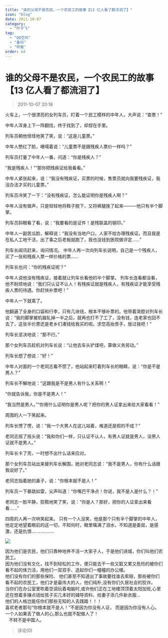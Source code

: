 ```yaml
---
title: "谁的父母不是农民，一个农民工的故事【13 亿人看了都流泪了】"
icon: "blog"
date: 2011-10-07
category:
  - "叶子飞"
tag:
  - "QQ空间"
  - "备份"
  - "转载"
order: 64
---
```

# 谁的父母不是农民，一个农民工的故事【13 亿人看了都流泪了】

> 2011-10-07 20:18

火车上，一个很漂亮的女列车员，盯着一个民工模样的中年人，大声说：“查票！”

中年人浑身上下一阵翻找，终于找到了，却捏在手里。

列车员朝他怪怪地笑了笑，说：“这是儿童票。”

中年人憋红了脸，嗫嚅着说：“儿童票不是跟残疾人票价一样吗？”

列车员打量了中年人一番，问道：“你是残疾人？”

“我是残疾人！”“那你把残疾证给我看看。”

中年人紧张起来，说：“我没有残疾证，买票的时候，售票员就向我要残疾证，我没办法才买的儿童票。”

列车员冷笑了一下：“没有残疾证，怎么能证明你是残疾人啊？”

中年人没有做声，只是轻轻地将鞋子脱下，又将裤腿挽了起来———他只有半个脚掌。

列车员斜眼看了看，说：“我要看的是证件！是残联盖的钢印。”

中年人一副苦瓜脸，解释说：“我没有当地户口，人家不给办理残疾证。而且我是在私人工地干活，出了事之后老板就跑了，我也没钱到医院做评定……”

列车长闻讯赶来，询问情况。 中年人再一次向列车长说明，自己是一个残疾人，买了一张和残疾人票一样价格的票……

列车长也问：“你的残疾证呢？”

中年人说他没有残疾证，接着就让列车长看他的半个脚掌。 列车长连看都没看，他不耐烦地说：“我们只认证不认人！有残疾证就是残疾人，有残疾证才能享受残疾人票的待遇。你赶快补票吧！”

中年人一下就蔫了。

他翻遍了全身的口袋和行李，只有几块钱，根本不够补票的。他带着哭腔对列车长说：“我的脚掌被机器轧掉一半之后，就再也打不了工了，没有钱，连老家也回不去了，这张半价票还是老乡们凑钱给我买的呢。求您高抬贵手，放过我吧！”

列车长坚决地说：“那不行。”

那个女列车员趁机对列车长说：“让他去车头铲煤吧，算做义务劳动。”

列车长想了想说：“好！”

中年人对面的一个老同志看不惯了，他站起来盯着列车长的眼睛，说：“你是不是男人？”

列车长不解地说：“这跟我是不是男人有什么关系啊！”

“你就告诉我，你是不是男人！”

“我当然是男人。”“你用什么证明你是男人呢？把你的男人证拿出来给大家看看！”

周围的人一下笑起来。

列车长愣了愣，说：“我一个大男人在这儿站着，难道还是假的不成？”

老同志摇了摇头说：“我和你们一样，只认证不认人，有男人证就是男人，没男人证就不是男人。”

列车长卡了壳，一时想不出什么话来应对。

那个女列车员站出来替列车长解围，她对老同志说：“我不是男人，你有什么话跟我说好了。”

老同志指着她的鼻子，说：“你根本就不是人！”

列车员一下暴跳如雷，尖声叫道：“你嘴巴干净点！你说，我不是人是什么？！”

老同志一脸平静，狡黠地笑了笑，说：“你是人？那好，把你的人证拿出来看看……”

四周的人再一次哄笑起来。 只有一个人没笑，他是那个只有半个脚掌的中年人，他定定地望着眼前的这一切，不知何时，眼里噙满了泪水，不知道是委屈，是感激，还是仇恨..................

[![](https://pan.4a1801.life:11443/d/public/Qzone_wyf/Blogs/images/34919139.webp)](https://pan.4a1801.life:11443/d/public/Qzone_wyf/Blogs/images/34919139.webp)

因为他们是农民，他们只靠种地养不活一大家子人，于是他们进城，你们叫他们农民工。  
因为他们没有文化，找不到轻松的工作，便只能去干一些又脏又累又危险的被你们看不起的体力活，用他们一双双手、造起你们一幢幢的办公楼。  
他们没有你们的那些保险、 他们甚至不知道出了事故要找谁去索赔，那些被你们看不起的农民工，他们才是最伟大的人，他们纯朴,没有你们久居社会的狡诈。  
当你们在办公室里吹着空调玩着电脑时,或许他们正在工地楼顶顶着太阳加班,心里还在想着多赚点钱给孩子买几本好的辅导资料、给妻子添几件新衣服...  
他们的人格岂能任你们那些无知的人去践踏！！！  
喜欢老者那句“你根本就不是人！”不是因为你没有人证， 而是因为你没有人心。一个人如果丢了做人的心,那么也就不配做人了！  
   不转不是中国人。

> 评论(0)
